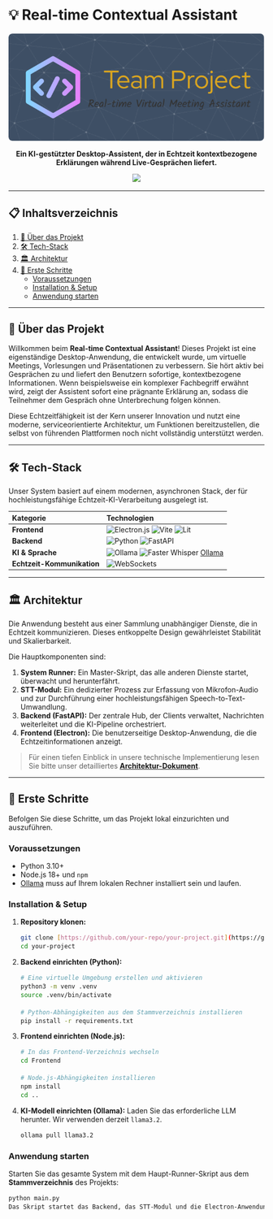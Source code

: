 # 💡 Real-time Contextual Assistant

<p align="center">
  <img src="./header.png" alt="Project Header Banner" width="1200"/>
</p>

<p align="center">
  <strong>Ein KI-gestützter Desktop-Assistent, der in Echtzeit kontextbezogene Erklärungen während Live-Gesprächen liefert.</strong>
  <br/>
</p>

<p align="center">
  <img src="https://img.shields.io/badge/status-in%20development-orange?style=for-the-badge"></img>
</p>

---

## 📋 Inhaltsverzeichnis

1. [🌟 Über das Projekt](#-über-das-projekt)
2. [🛠️ Tech-Stack](#-tech-stack)
3. [🏛️ Architektur](#-architektur)
4. [🚀 Erste Schritte](#-erste-schritte)
    * [Voraussetzungen](#voraussetzungen)
    * [Installation & Setup](#installation--setup)
    * [Anwendung starten](#anwendung-starten)

---

## 🌟 Über das Projekt

Willkommen beim **Real-time Contextual Assistant**! Dieses Projekt ist eine eigenständige Desktop-Anwendung, die entwickelt wurde, um virtuelle Meetings, Vorlesungen und Präsentationen zu verbessern. Sie hört aktiv bei Gesprächen zu und liefert den Benutzern sofortige, kontextbezogene Informationen. Wenn beispielsweise ein komplexer Fachbegriff erwähnt wird, zeigt der Assistent sofort eine prägnante Erklärung an, sodass die Teilnehmer dem Gespräch ohne Unterbrechung folgen können.

Diese Echtzeitfähigkeit ist der Kern unserer Innovation und nutzt eine moderne, serviceorientierte Architektur, um Funktionen bereitzustellen, die selbst von führenden Plattformen noch nicht vollständig unterstützt werden.

---

## 🛠️ Tech-Stack

Unser System basiert auf einem modernen, asynchronen Stack, der für hochleistungsfähige Echtzeit-KI-Verarbeitung ausgelegt ist.

| Kategorie | Technologien |
| :--- | :--- |
| **Frontend** | <img src="https://img.shields.io/badge/Electron-191970?style=for-the-badge&logo=electron&logoColor=white" alt="Electron.js"/> <img src="https://img.shields.io/badge/Vite-646CFF?style=for-the-badge&logo=vite&logoColor=white" alt="Vite"/> <img src="https://img.shields.io/badge/Lit-324FFF?style=for-the-badge&logo=lit&logoColor=white" alt="Lit"/> |
| **Backend** | <img src="https://img.shields.io/badge/Python-3776AB?style=for-the-badge&logo=python&logoColor=white" alt="Python"/> <img src="https://img.shields.io/badge/FastAPI-009688?style=for-the-badge&logo=fastapi&logoColor=white" alt="FastAPI"/> |
| **KI & Sprache** | ![Ollama](https://img.shields.io/badge/Ollama-000000?style=for-the-badge&logo=ollama&logoColor=white)  ![Faster Whisper](https://img.shields.io/badge/Whisper-faster--whisper-blueviolet?style=for-the-badge) [Ollama](https://ollama.com/) |
| **Echtzeit-Kommunikation** | <img src="https://img.shields.io/badge/WebSockets-010101?style=for-the-badge&logo=websockets&logoColor=white" alt="WebSockets"/> |

---

## 🏛️ Architektur

Die Anwendung besteht aus einer Sammlung unabhängiger Dienste, die in Echtzeit kommunizieren. Dieses entkoppelte Design gewährleistet Stabilität und Skalierbarkeit.

Die Hauptkomponenten sind:

1. **System Runner:** Ein Master-Skript, das alle anderen Dienste startet, überwacht und herunterfährt.
2. **STT-Modul:** Ein dedizierter Prozess zur Erfassung von Mikrofon-Audio und zur Durchführung einer hochleistungsfähigen Speech-to-Text-Umwandlung.
3. **Backend (FastAPI):** Der zentrale Hub, der Clients verwaltet, Nachrichten weiterleitet und die KI-Pipeline orchestriert.
4. **Frontend (Electron):** Die benutzerseitige Desktop-Anwendung, die die Echtzeitinformationen anzeigt.

> Für einen tiefen Einblick in unsere technische Implementierung lesen Sie bitte unser detailliertes **[Architektur-Dokument](.ARCHITECTURE.md)**.

---

## 🚀 Erste Schritte

Befolgen Sie diese Schritte, um das Projekt lokal einzurichten und auszuführen.

### Voraussetzungen

* Python 3.10+
* Node.js 18+ und `npm`
* [Ollama](https://ollama.com/) muss auf Ihrem lokalen Rechner installiert sein und laufen.

### Installation & Setup

1. **Repository klonen:**

    ```bash
    git clone [https://github.com/your-repo/your-project.git](https://github.com/your-repo/your-project.git)
    cd your-project
    ```

2. **Backend einrichten (Python):**

    ```bash
    # Eine virtuelle Umgebung erstellen und aktivieren
    python3 -m venv .venv
    source .venv/bin/activate
    
    # Python-Abhängigkeiten aus dem Stammverzeichnis installieren
    pip install -r requirements.txt
    ```

3. **Frontend einrichten (Node.js):**

    ```bash
    # In das Frontend-Verzeichnis wechseln
    cd Frontend
    
    # Node.js-Abhängigkeiten installieren
    npm install
    cd .. 
    ```

4. **KI-Modell einrichten (Ollama):**
    Laden Sie das erforderliche LLM herunter. Wir verwenden derzeit `llama3.2`.

    ```bash
    ollama pull llama3.2
    ```

### Anwendung starten

Starten Sie das gesamte System mit dem Haupt-Runner-Skript aus dem **Stammverzeichnis** des Projekts:

```bash
python main.py
Das Skript startet das Backend, das STT-Modul und die Electron-Anwendung.
